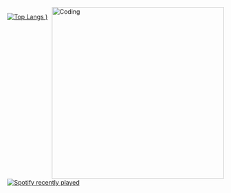 <img align="right" alt="Coding" width="400" src="coloque o link aqui">



[![Top Langs](https://github-readme-stats.vercel.app/api/top-langs/?username=gabrielgx&layout=compact&theme=radical)
)](https://github.com/anuraghazra/github-readme-stats)










[![Spotify recently played](https://spotify-recently-played-readme.vercel.app/api?user=jeffreyca16)](https://open.spotify.com/user/jeffreyca16)



